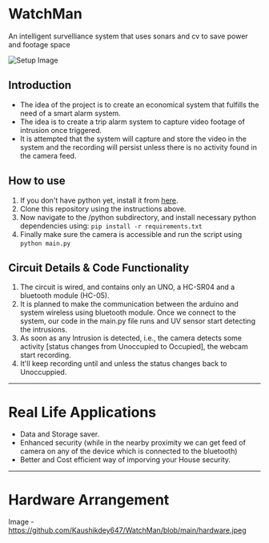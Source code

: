 # WatchMan

An intelligent survelliance system that uses sonars and cv to save power and footage space

![Setup Image]("https://github.com/Kaushikdey647/WatchMan/blob/main/assets/images/img3.jpeg")
## Introduction
* The idea of the project is to create an economical system that fulfills the need of a smart alarm system.
* The idea is to create a trip alarm system to capture video footage of intrusion once triggered.
* It is attempted that the system will capture and store the video in the system and the recording will persist unless there is no activity found in the camera feed.

## How to use
1. If you don't have python yet, install it from [here]("https://www.python.org/downloads/").
2. Clone this repository using the instructions above.
3. Now navigate to the /python subdirectory, and install necessary python dependencies using: `pip install -r requirements.txt`
4. Finally make sure the camera is accessible and run the script using `python main.py`

## Circuit Details & Code Functionality
1. The circuit is wired, and contains only an UNO, a HC-SR04 and a bluetooth module (HC-05). 
2. It is planned to make the communication between the arduino and system wireless using bluetooth module. Once we connect to the system, our code in the main.py file runs and UV sensor start detecting the intrusions. 
3. As soon as any Intrusion is detected, i.e., the camera detects some activity [status changes from Unoccupied to Occupied], the webcam start recording.
4. It'll keep recording until and unless the status changes back to Unoccuppied.
-----------------------------------------------------------------------------------------------------------------------------------------------------------------------------------
# Real Life Applications
- Data and Storage saver.
- Enhanced security (while in the nearby proximity we can get feed of camera on any of the device which is connected to the bluetooth)
- Better and Cost efficient way of imporving your House security.
-----------------------------------------------------------------------------------------------------------------------------------------------------------------------------------
# Hardware Arrangement
Image - https://github.com/Kaushikdey647/WatchMan/blob/main/hardware.jpeg
